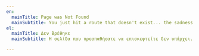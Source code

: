 ```yaml
---
en:
  mainTitle: Page was Not Found
  mainSubtitle: You just hit a route that doesn't exist... the sadness.
el:
  mainTitle: Δεν Βρέθηκε
  mainSubtitle: Η σελίδα που προσπαθήσατε να επισκεφτείτε δεν υπάρχει...

---
```


